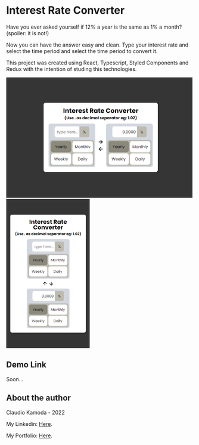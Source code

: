 # Interest Rate Converter

Have you ever asked yourself if 12% a year is the same as 1% a month? (spoiler: it is not!)

Now you can have the answer easy and clean. Type your interest rate and select the time period and select the time period to convert it.

This project was created using React, Typescript, Styled Components and Redux with the intention of studing this technologies.

<img src="https://github.com/ClaudioKamoda/Interest-Rate/blob/main/src/images/FinalLookDesktop.PNG" alt="Final Look Desktop" width="500"/><img src="https://github.com/ClaudioKamoda/Interest-Rate/blob/main/src/images/FinalLookMobile.PNG" alt="Final Look Mobile" height="400"/>

<!--![Final Look Desktop](https://github.com/ClaudioKamoda/Interest-Rate/blob/main/src/images/FinalLookDesktop.PNG)
![Final Look Mobile](https://github.com/ClaudioKamoda/Interest-Rate/blob/main/src/images/FinalLookMobile.PNG)-->

## Demo Link

Soon...

## About the author

Claudio Kamoda - 2022

My Linkedin: [Here](https://www.linkedin.com/in/claudiojlf/).

My Portfolio: [Here](https://claudiokamoda.github.io/Portfolio/).
